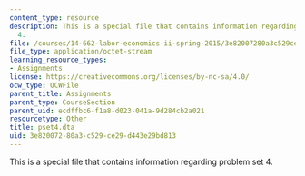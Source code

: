 ```yaml
---
content_type: resource
description: This is a special file that contains information regarding problem set
  4.
file: /courses/14-662-labor-economics-ii-spring-2015/3e82007280a3c529ce29d443e29bd813_pset4.dta
file_type: application/octet-stream
learning_resource_types:
- Assignments
license: https://creativecommons.org/licenses/by-nc-sa/4.0/
ocw_type: OCWFile
parent_title: Assignments
parent_type: CourseSection
parent_uid: ecdffbc6-f1a8-d023-041a-9d284cb2a021
resourcetype: Other
title: pset4.dta
uid: 3e820072-80a3-c529-ce29-d443e29bd813
---
```

This is a special file that contains information regarding problem set 4.